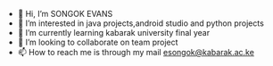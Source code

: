 - 👋 Hi, I’m SONGOK EVANS
- 👀 I’m interested in java projects,android studio and python projects
- 🌱 I’m currently learning kabarak university final year
- 💞️ I’m looking to collaborate on team project
- 📫 How to reach me is through my mail esongok@kabarak.ac.ke

<!---
songok20/songok20 is a ✨ special ✨ repository because its `README.md` (this file) appears on your GitHub profile.
You can click the Preview link to take a look at your changes.
--->
